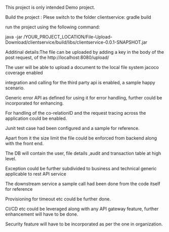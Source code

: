 
This project is only intended Demo project.


Build the project :
Plese switch to the folder clientservice: gradle build


run the project using the following command:

java -jar /YOUR_PROJECT_LOCATION/File-Upload-Download/clientservice/build/libs/clientservice-0.0.1-SNAPSHOT.jar



Additinal details:The file can be uploaded by adding a key in the body of the post request, of the http://localhost:8080/upload/

The user will be able to upload a document to the local file system
jacoco coverage enabled

integration and calling for the third party api is enabled, a sample happy scenario.

Generic error API as defined for using it for error handling, further could be incorporated for enhancing.

For handling of the co-relationID and the request tracing across the application could be enabled.

Junit test case had been configured and a sample for reference.

Apart from it the size limit the file could be enforced from backend along with the front end.

The DB will contain the user, file details ,audit and transaction table at high level.

Exception could be further subdivided to business and technical generic applicable to rest API service

The downstream service a sample call had been done from the code itself for reference


Provisioning for timeout etc could be further done.


CI/CD etc could be leveraged along with any API gateway feature, further enhancement will have to be done.

Security feature will have to be incorporated as per the one in organization.

